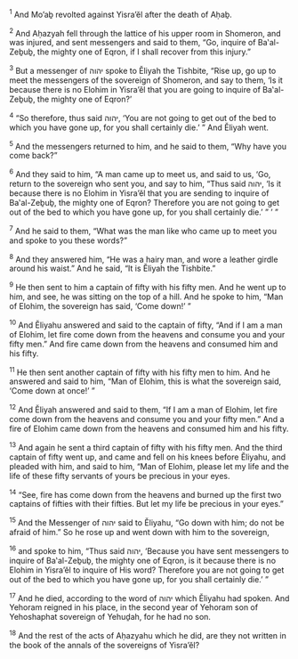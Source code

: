 <sup>1</sup> And Mo’aḇ revolted against Yisra’ĕl after the death of Aḥaḇ.

<sup>2</sup> And Aḥazyah fell through the lattice of his upper room in Shomeron, and was injured, and sent messengers and said to them, “Go, inquire of Ba‛al-Zeḇuḇ, the mighty one of Eqron, if I shall recover from this injury.”

<sup>3</sup> But a messenger of יהוה spoke to Ĕliyah the Tishbite, “Rise up, go up to meet the messengers of the sovereign of Shomeron, and say to them, ‘Is it because there is no Elohim in Yisra’ĕl that you are going to inquire of Ba‛al-Zeḇuḇ, the mighty one of Eqron?’

<sup>4</sup> “So therefore, thus said יהוה, ‘You are not going to get out of the bed to which you have gone up, for you shall certainly die.’ ” And Ĕliyah went.

<sup>5</sup> And the messengers returned to him, and he said to them, “Why have you come back?”

<sup>6</sup> And they said to him, “A man came up to meet us, and said to us, ‘Go, return to the sovereign who sent you, and say to him, “Thus said יהוה, ‘Is it because there is no Elohim in Yisra’ĕl that you are sending to inquire of Ba‛al-Zeḇuḇ, the mighty one of Eqron? Therefore you are not going to get out of the bed to which you have gone up, for you shall certainly die.’ ” ’ ”

<sup>7</sup> And he said to them, “What was the man like who came up to meet you and spoke to you these words?”

<sup>8</sup> And they answered him, “He was a hairy man, and wore a leather girdle around his waist.” And he said, “It is Ĕliyah the Tishbite.”

<sup>9</sup> He then sent to him a captain of fifty with his fifty men. And he went up to him, and see, he was sitting on the top of a hill. And he spoke to him, “Man of Elohim, the sovereign has said, ‘Come down!’ ”

<sup>10</sup> And Ĕliyahu answered and said to the captain of fifty, “And if I am a man of Elohim, let fire come down from the heavens and consume you and your fifty men.” And fire came down from the heavens and consumed him and his fifty.

<sup>11</sup> He then sent another captain of fifty with his fifty men to him. And he answered and said to him, “Man of Elohim, this is what the sovereign said, ‘Come down at once!’ ”

<sup>12</sup> And Ĕliyah answered and said to them, “If I am a man of Elohim, let fire come down from the heavens and consume you and your fifty men.” And a fire of Elohim came down from the heavens and consumed him and his fifty.

<sup>13</sup> And again he sent a third captain of fifty with his fifty men. And the third captain of fifty went up, and came and fell on his knees before Ĕliyahu, and pleaded with him, and said to him, “Man of Elohim, please let my life and the life of these fifty servants of yours be precious in your eyes.

<sup>14</sup> “See, fire has come down from the heavens and burned up the first two captains of fifties with their fifties. But let my life be precious in your eyes.”

<sup>15</sup> And the Messenger of יהוה said to Ĕliyahu, “Go down with him; do not be afraid of him.” So he rose up and went down with him to the sovereign,

<sup>16</sup> and spoke to him, “Thus said יהוה, ‘Because you have sent messengers to inquire of Ba‛al-Zeḇuḇ, the mighty one of Eqron, is it because there is no Elohim in Yisra’ĕl to inquire of His word? Therefore you are not going to get out of the bed to which you have gone up, for you shall certainly die.’ ”

<sup>17</sup> And he died, according to the word of יהוה which Ĕliyahu had spoken. And Yehoram reigned in his place, in the second year of Yehoram son of Yehoshaphat sovereign of Yehuḏah, for he had no son.

<sup>18</sup> And the rest of the acts of Aḥazyahu which he did, are they not written in the book of the annals of the sovereigns of Yisra’ĕl?

